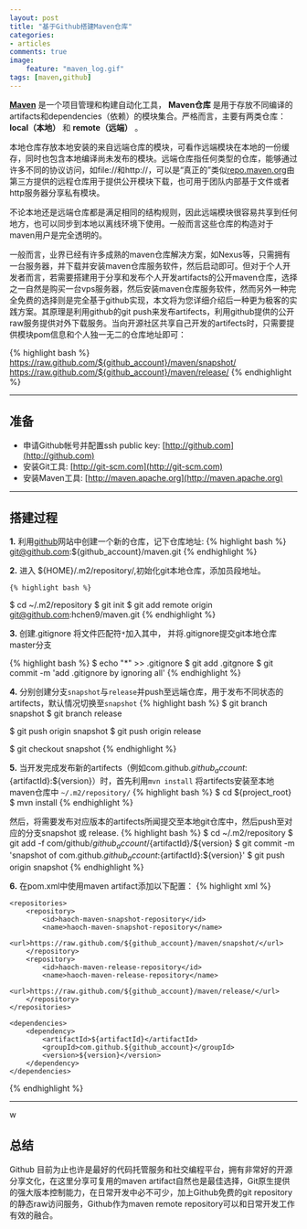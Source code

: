 ```yaml
---
layout: post
title: "基于Github搭建Maven仓库"
categories:
- articles
comments: true
image:
    feature: "maven_log.gif"
tags: [maven,github]
---
```



  [__Maven__](http://maven.apache.org) 是一个项目管理和构建自动化工具， __Maven仓库__ 是用于存放不同编译的artifacts和dependencies（依赖）的模块集合。严格而言，主要有两类仓库： __local（本地）__ 和 __remote（远端）__ 。
  
  本地仓库存放本地安装的来自远端仓库的模块，可看作远端模块在本地的一份缓存，同时也包含本地编译尚未发布的模块。远端仓库指任何类型的仓库，能够通过许多不同的协议访问，如file://和http://，可以是“真正的”类似[repo.maven.org](http://repo.maven.org)由第三方提供的远程仓库用于提供公开模块下载，也可用于团队内部基于文件或者http服务器分享私有模块。
  
  不论本地还是远端仓库都是满足相同的结构规则，因此远端模块很容易共享到任何地方，也可以同步到本地以离线环境下使用。一般而言这些仓库的构造对于maven用户是完全透明的。
  
  一般而言，业界已经有许多成熟的maven仓库解决方案，如Nexus等，只需拥有一台服务器，并下载并安装maven仓库服务软件，然后启动即可。但对于个人开发者而言，若需要搭建用于分享和发布个人开发artifacts的公开maven仓库，选择之一自然是购买一台vps服务器，然后安装maven仓库服务软件，然而另外一种完全免费的选择则是完全基于github实现，本文将为您详细介绍后一种更为极客的实践方案。其原理是利用github的git push来发布artifects，利用github提供的公开raw服务提供对外下载服务。当向开源社区共享自己开发的artifects时，只需要提供模块pom信息和个人独一无二的仓库地址即可：

{% highlight bash %}
https://raw.github.com/${github_account}/maven/snapshot/
https://raw.github.com/${github_account}/maven/release/
{% endhighlight %}

----

## 准备

* 申请Github帐号并配置ssh public key: [http://github.com](http://github.com)
* 安装Git工具: [http://git-scm.com](http://git-scm.com)
* 安装Maven工具: [http://maven.apache.org](http://maven.apache.org)

----

## 搭建过程

__1.__ 利用[github](http://github.com)网站中创建一个新的仓库，记下仓库地址: 
{% highlight bash %}
git@github.com:${github_account}/maven.git
{% endhighlight %}

__2.__ 进入 ${HOME}/.m2/repository/,初始化git本地仓库，添加员段地址。

	{% highlight bash %}
$ cd ~/.m2/repository
$ git init
$ git add remote origin git@github.com:hchen9/maven.git
{% endhighlight %}

__3.__ 创建.gitignore 将文件匹配符`*`加入其中， 并将.gitignore提交git本地仓库master分支
	
{% highlight bash %}
$ echo "*" >> .gitignore
$ git add .gitgnore
$ git commit -m 'add .gitignore by ignoring all'
{% endhighlight %}

__4.__ 分别创建分支`snapshot`与`release`并push至远端仓库，用于发布不同状态的artifects，默认情况切换至`snapshot`
{% highlight bash %}
$ git branch snapshot
$ git branch release

$ git push origin snapshot
$ git push origin release

$ git checkout snapshot
{% endhighlight %}

__5.__ 当开发完成发布新的artifects（例如com.github.${github_account}:${artifactId}:${version}）时，首先利用`mvn install` 将artifects安装至本地maven仓库中 `~/.m2/repository/`
{% highlight bash %}
$ cd ${project_root}
$ mvn install
{% endhighlight %}

然后，将需要发布对应版本的artifects所闻提交至本地git仓库中，然后push至对应的分支snapshot 或 release.
{% highlight bash %}
$ cd ~/.m2/repository
$ git add -f com/github/${github_account}/${artifactId}/${version}
$ git commit -m 'snapshot of com.github.${github_account}:${artifactId}:${version}'
$ git push origin snapshot
{% endhighlight %}

__6.__ 在pom.xml中使用maven artifact添加以下配置：
{% highlight xml %}
<project>
<!--Add repositories-->
    <repositories>
        <repository>
            <id>haoch-maven-snapshot-repository</id>
            <name>haoch-maven-snapshot-repository</name>
            <url>https://raw.github.com/${github_account}/maven/snapshot/</url>
        </repository>
        <repository>
            <id>haoch-maven-release-repository</id>
            <name>haoch-maven-release-repository</name>
            <url>https://raw.github.com/${github_account}/maven/release/</url>
        </repository>
    </repositories>
<!-- Add dependencies -->
    <dependencies>
        <dependency>
            <artifactId>${artifactId}</artifactId>
            <groupId>com.github.${github_account}</groupId>
            <version>${version}</version>
        </dependency>
    </dependencies>
</project>
{% endhighlight %}

----
w
## 总结
Github 目前为止也许是最好的代码托管服务和社交编程平台，拥有非常好的开源分享文化，在这里分享可复用的maven artifact自然也是最佳选择，Git原生提供的强大版本控制能力，在日常开发中必不可少，加上Github免费的git repository的静态raw访问服务，Github作为maven remote repository可以和日常开发工作有效的融合。
